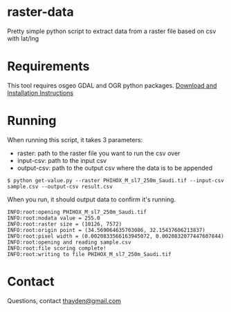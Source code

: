 raster-data
=================
Pretty simple python script to extract data from a raster file based on csv with lat/lng

Requirements
=================
This tool requires osgeo GDAL and OGR python packages. [Download and Installation Instructions](https://www.gdal.org/)

Running
===============
When running this script, it takes 3 parameters:

* raster: path to the raster file you want to run the csv over
* input-csv: path to the input csv
* output-csv: path to the output csv where the data is to be appended

```
$ python get-value.py --raster PHIHOX_M_sl7_250m_Saudi.tif --input-csv sample.csv --output-csv result.csv
```

When you run, it should output data to confirm it's running.
```
INFO:root:opening PHIHOX_M_sl7_250m_Saudi.tif
INFO:root:nodata value = 255.0
INFO:root:raster size = (10126, 7572)
INFO:root:origin point = (34.569064635703086, 32.15437606213837)
INFO:root:pixel width = (0.0020833566163945072, 0.0020832077447607844)
INFO:root:opening and reading sample.csv
INFO:root:file scoring complete!
INFO:root:writing to file PHIHOX_M_sl7_250m_Saudi.tif
```

Contact
==============
Questions, contact thayden@gmail.com
